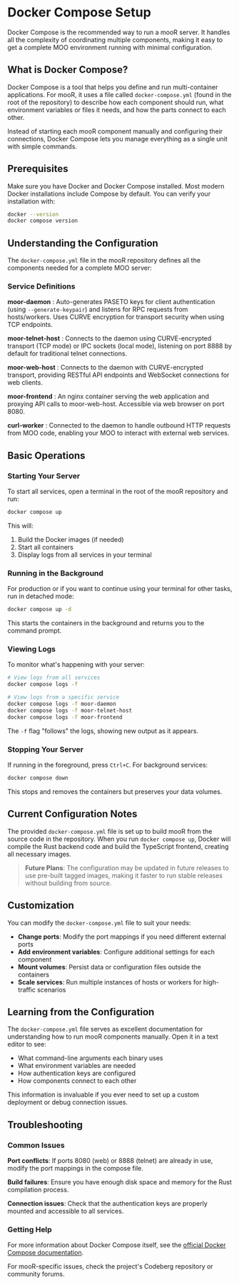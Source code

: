 # Docker Compose Setup

Docker Compose is the recommended way to run a mooR server. It handles all the complexity of coordinating multiple
components, making it easy to get a complete MOO environment running with minimal configuration.

## What is Docker Compose?

Docker Compose is a tool that helps you define and run multi-container applications. For mooR, it uses a file called
`docker-compose.yml` (found in the root of the repository) to describe how each component should run, what environment
variables or files it needs, and how the parts connect to each other.

Instead of starting each mooR component manually and configuring their connections, Docker Compose lets you manage
everything as a single unit with simple commands.

## Prerequisites

Make sure you have Docker and Docker Compose installed. Most modern Docker installations include Compose by default. You
can verify your installation with:

```bash
docker --version
docker compose version
```

## Understanding the Configuration

The `docker-compose.yml` file in the mooR repository defines all the components needed for a complete MOO server:

### Service Definitions

**moor-daemon**
: Auto-generates PASETO keys for client authentication (using `--generate-keypair`) and listens for RPC requests from hosts/workers. Uses CURVE encryption for transport security when using TCP endpoints.

**moor-telnet-host**
: Connects to the daemon using CURVE-encrypted transport (TCP mode) or IPC sockets (local mode), listening on port 8888 by default for traditional telnet connections.

**moor-web-host**
: Connects to the daemon with CURVE-encrypted transport, providing RESTful API endpoints and WebSocket connections for web clients.

**moor-frontend**
: An nginx container serving the web application and proxying API calls to moor-web-host. Accessible via web browser on
port 8080.

**curl-worker**
: Connected to the daemon to handle outbound HTTP requests from MOO code, enabling your MOO to interact with external
web services.

## Basic Operations

### Starting Your Server

To start all services, open a terminal in the root of the mooR repository and run:

```bash
docker compose up
```

This will:

1. Build the Docker images (if needed)
2. Start all containers
3. Display logs from all services in your terminal

### Running in the Background

For production or if you want to continue using your terminal for other tasks, run in detached mode:

```bash
docker compose up -d
```

This starts the containers in the background and returns you to the command prompt.

### Viewing Logs

To monitor what's happening with your server:

```bash
# View logs from all services
docker compose logs -f

# View logs from a specific service
docker compose logs -f moor-daemon
docker compose logs -f moor-telnet-host
docker compose logs -f moor-frontend
```

The `-f` flag "follows" the logs, showing new output as it appears.

### Stopping Your Server

If running in the foreground, press `Ctrl+C`. For background services:

```bash
docker compose down
```

This stops and removes the containers but preserves your data volumes.

## Current Configuration Notes

The provided `docker-compose.yml` file is set up to build mooR from the source code in the repository. When you run
`docker compose up`, Docker will compile the Rust backend code and build the TypeScript frontend, creating all necessary
images.

> **Future Plans**: The configuration may be updated in future releases to use pre-built tagged images, making it faster
> to run stable releases without building from source.

## Customization

You can modify the `docker-compose.yml` file to suit your needs:

- **Change ports**: Modify the port mappings if you need different external ports
- **Add environment variables**: Configure additional settings for each component
- **Mount volumes**: Persist data or configuration files outside the containers
- **Scale services**: Run multiple instances of hosts or workers for high-traffic scenarios

## Learning from the Configuration

The `docker-compose.yml` file serves as excellent documentation for understanding how to run mooR components manually.
Open it in a text editor to see:

- What command-line arguments each binary uses
- What environment variables are needed
- How authentication keys are configured
- How components connect to each other

This information is invaluable if you ever need to set up a custom deployment or debug connection issues.

## Troubleshooting

### Common Issues

**Port conflicts**: If ports 8080 (web) or 8888 (telnet) are already in use, modify the port mappings in the compose
file.

**Build failures**: Ensure you have enough disk space and memory for the Rust compilation process.

**Connection issues**: Check that the authentication keys are properly mounted and accessible to all services.

### Getting Help

For more information about Docker Compose itself, see
the [official Docker Compose documentation](https://docs.docker.com/compose/).

For mooR-specific issues, check the project's Codeberg repository or community forums.
